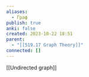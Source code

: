 ```yaml
---
aliases:
  - Граф
publish: true
anki: false
created: 2023-10-22 18:51
parent:
  - "[[519.17 Graph Theory]]"
connected: []
---
```

[[Undirected graph]]














